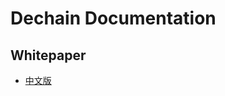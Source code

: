 # Dechain Documentation
## Whitepaper
* [中文版](https://github.com/dececo/docs/blob/master/whitepaper/DEC-whitepaper-zh.pdf)
